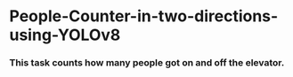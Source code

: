 # People-Counter-in-two-directions-using-YOLOv8

### This task counts how many people got on and off the elevator.
